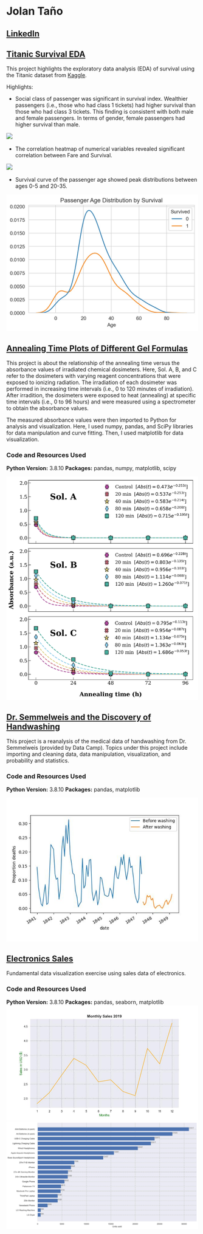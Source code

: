 # Jolan Taño

## [LinkedIn](https://www.linkedin.com/in/jolanetano/)

## [Titanic Survival EDA](https://github.com/jetano/TitanicEDA)

This project highlights the exploratory data analysis (EDA) of survival using the Titanic dataset from [Kaggle](https://www.kaggle.com/c/titanic).

Highlights:
* Social class of passenger was significant in survival index. Wealthier passengers (i.e., those who had class 1 tickets) had higher survival than those who had class 3 tickets. This finding is consistent with both male and female passengers. In terms of gender, female passengers had higher survival than male.

![](/Image/AgeDistSurv.jpg)

* The correlation heatmap of numerical variables revealed significant correlation between Fare and Survival.

![](/Image/CorrHeatmap.jpg)

* Survival curve of the passenger age showed peak distributions between ages 0-5 and 20-35.

![](https://github.com/jetano/TitanicEDA/blob/main/Image/AgeDistSurv.jpg)

## [Annealing Time Plots of Different Gel Formulas](https://github.com/jetano/annealing_decay)

This project is about the relationship of the annealing time versus the absorbance values of irradiated chemical dosimeters. Here, Sol. A, B, and C refer to the dosimeters with varying reagent concentrations that were exposed to ionizing radiation. The irradiation of each dosimeter was performed in increasing time intervals (i.e., 0 to 120 minutes of irradiation). After irradition, the dosimeters were exposed to heat (annealing) at specific time intervals (i.e., 0 to 96 hours) and were measured using a spectrometer to obtain the absorbance values.

The measured absorbance values were then imported to Python for analysis and visualization. Here, I used numpy, pandas, and SciPy libraries for data manipulation and curve fitting. Then, I used matplotlib for data visualization.

### Code and Resources Used
**Python Version:** 3.8.10
**Packages:** pandas, numpy, matplotlib, scipy

![](/images/DecaySolABC.jpg)


## [Dr. Semmelweis and the Discovery of Handwashing](https://github.com/jetano/handwash)

This project is a reanalysis of the medical data of handwashing from Dr. Semmelweis (provided by Data Camp). Topics under this project include importing and cleaning data, data manipulation, visualization, and probability and statistics.

### Code and Resources Used
**Python Version:** 3.8.10
**Packages:** pandas, matplotlib

![](/images/BefAftHandwash.jpg)


## [Electronics Sales](https://github.com/jetano/electronicsales)

Fundamental data visualization exercise using sales data of electronics.

### Code and Resources Used
**Python Version:** 3.8.10
**Packages:** pandas, seaborn, matplotlib
![](/images/linegraph.jpg)
![](/images/horizontalbarg.jpg)


